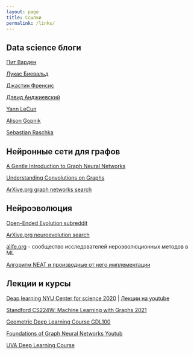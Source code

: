 ```yaml
---
layout: page
title: Ссылки
permalink: /links/
---
```


## Data science блоги

[Пит Варден](https://petewarden.com/ "Пит Варден")

[Лукас Биевальд](https://lukasbiewald.com/ "Лукас Биевальд")

[Джастин Френсис](https://www.oreilly.com/people/justin-francis "Джастин Френсис")

[Дэвид Анджиевский](http://www.david-andrzejewski.com/ "Дэвид Анджиевский")

[Yann LeCun](http://yann.lecun.com/ "Yann LeCun")

[Alison Gopnik](hhttp://alisongopnik.com/ "Alison Gopnik")

[Sebastian Raschka](https://sebastianraschka.com/ "Sebastian Raschka")

## Нейронные сети для графов

[A Gentle Introduction to Graph Neural Networks](https://distill.pub/2021/gnn-intro/)

[Understanding Convolutions on Graphs](https://distill.pub/2021/understanding-gnns/)

[ArXive.prg graph networks search](https://arxiv.org/search/?query=graph+networks&in=grp_cs "ArXive.prg graph networks search")

## Нейроэволюция

[Open-Ended Evolution subreddit](https://www.reddit.com/r/oee/ "Open-Ended Evolution subreddit")

[ArXive.prg neuroevolution search](https://arxiv.org/search/?query=neuroevolution&in=grp_cs "ArXive.prg neuroevolution search")

[alife.org](https://alife.org/ "alife.org") - сообщество исследователей нероэволюционных методов в ML

[Алгоритм NEAT и производные от него имплементации](https://eplex.cs.ucf.edu/neat_software/ "Алгоритм NEAT и производные от него имплементации")

## Лекции и курсы

[Deap learning NYU Center for science 2020](https://atcold.github.io/pytorch-Deep-Learning/ "Deap learning NYU Center for science 2020") \| [Лекции на youtube](https://www.youtube.com/watch?v=0bMe_vCZo30&list=PLLHTzKZzVU9eaEyErdV26ikyolxOsz6mq&ab_channel=AlfredoCanziani "Лекуии на youtube")

[Standford CS224W: Machine Learning with Graphs 2021](http://web.stanford.edu/class/cs224w/ "Standford CS224W: Machine Learning with Graphs 2021")

[Geometric Deep Learning Course GDL100](https://geometricdeeplearning.com/lectures/ "Geometric Deep Learning Course GDL100")

[Foundations of Graph Neural Networks Youtub](https://www.youtube.com/channel/UCxw9_WYmLqlj5PyXu2AWU_g/about "Foundations of Graph Neural Networks Youtub")

[UVA Deep Learning Course](https://uvadlc.github.io/ "UVA Deep Learning Course")
